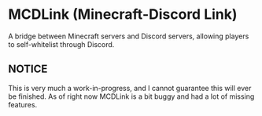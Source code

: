 # MCDLink (Minecraft-Discord Link)
A bridge between Minecraft servers and Discord servers, allowing players to self-whitelist through Discord.

## NOTICE
This is very much a work-in-progress, and I cannot guarantee this will ever be finished.
As of right now MCDLink is a bit buggy and had a lot of missing features.
